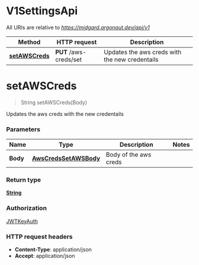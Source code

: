 # V1SettingsApi

All URIs are relative to *https://midgard.argonaut.dev/api/v1*

Method | HTTP request | Description
------------- | ------------- | -------------
[**setAWSCreds**](V1SettingsApi.md#setAWSCreds) | **PUT** /aws-creds/set | Updates the aws creds with the new credentails


<a name="setAWSCreds"></a>
# **setAWSCreds**
> String setAWSCreds(Body)

Updates the aws creds with the new credentails

### Parameters

Name | Type | Description  | Notes
------------- | ------------- | ------------- | -------------
 **Body** | [**AwsCredsSetAWSBody**](../Models/AwsCredsSetAWSBody.md)| Body of the aws creds |

### Return type

[**String**](../Models/string.md)

### Authorization

[JWTKeyAuth](../README.md#JWTKeyAuth)

### HTTP request headers

- **Content-Type**: application/json
- **Accept**: application/json

